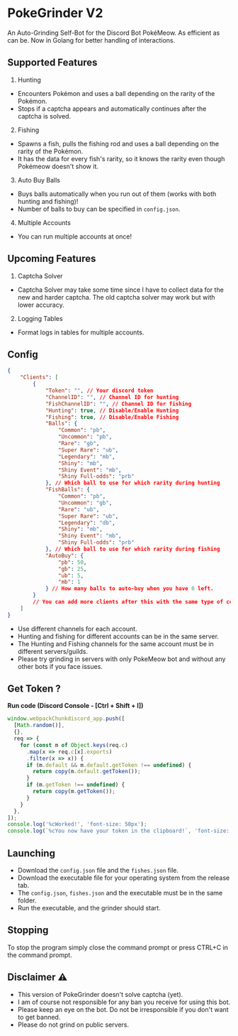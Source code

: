 # PokeGrinder V2
An Auto-Grinding Self-Bot for the Discord Bot PokéMeow. As efficient as can be.
Now in Golang for better handling of interactions.

## Supported Features
1. Hunting
- Encounters Pokémon and uses a ball depending on the rarity of the Pokémon.
- Stops if a captcha appears and automatically continues after the captcha is solved.

2. Fishing
- Spawns a fish, pulls the fishing rod and uses a ball depending on the rarity of the Pokémon.
- It has the data for every fish's rarity, so it knows the rarity even though Pokémeow doesn't show it.

3. Auto Buy Balls
- Buys balls automatically when you run out of them (works with both hunting and fishing)!
- Number of balls to buy can be specified in `config.json`.

4. Multiple Accounts
- You can run multiple accounts at once!

## Upcoming Features
1. Captcha Solver
- Captcha Solver may take some time since I have to collect data for the new and harder captcha.
The old captcha solver may work but with lower accuracy.

2. Logging Tables
- Format logs in tables for multiple accounts.

## Config
```json
{
    "Clients": [
        {
            "Token": "", // Your discord token
            "ChannelID": "", // Channel ID for hunting
            "FishChannelID": "", // Channel ID for fishing
            "Hunting": true, // Disable/Enable Hunting
            "Fishing": true, // Disable/Enable Fishing
            "Balls": {
                "Common": "pb",
                "Uncommon": "pb",
                "Rare": "gb",
                "Super Rare": "ub",
                "Legendary": "mb",
                "Shiny": "mb",
                "Shiny Event": "mb",
                "Shiny Full-odds": "prb"
            }, // Which ball to use for which rarity during hunting
            "FishBalls": {
                "Common": "pb",
                "Uncommon": "gb",
                "Rare": "ub",
                "Super Rare": "ub",
                "Legendary": "db",
                "Shiny": "mb",
                "Shiny Event": "mb",
                "Shiny Full-odds": "prb"
            }, // Which ball to use for which rarity during fishing
            "AutoBuy": {
                "pb": 50,
                "gb": 25,
                "ub": 5,
                "mb": 1
            } // How many balls to auto-buy when you have 0 left.
        }
        // You can add more clients after this with the same type of config as above
    ]
}
```
- Use different channels for each account.
- Hunting and fishing for different accounts can be in the same server.
- The Hunting and Fishing channels for the same account must be in different servers/guilds.
- Please try grinding in servers with only PokeMeow bot and without any other bots if you face issues.

## Get Token ?

<strong>Run code (Discord Console - [Ctrl + Shift + I])</strong>

```js
window.webpackChunkdiscord_app.push([
  [Math.random()],
  {},
  req => {
    for (const m of Object.keys(req.c)
      .map(x => req.c[x].exports)
      .filter(x => x)) {
      if (m.default && m.default.getToken !== undefined) {
        return copy(m.default.getToken());
      }
      if (m.getToken !== undefined) {
        return copy(m.getToken());
      }
    }
  },
]);
console.log('%cWorked!', 'font-size: 50px');
console.log(`%cYou now have your token in the clipboard!`, 'font-size: 16px');
```

## Launching
- Download the `config.json` file and the `fishes.json` file.
- Download the executable file for your operating system from the release tab.
- The `config.json`, `fishes.json` and the executable must be in the same folder.
- Run the executable, and the grinder should start.

## Stopping
To stop the program simply close the command prompt or press CTRL+C in the command prompt.

## Disclaimer ⚠️
- This version of PokeGrinder doesn't solve captcha (yet).
- I am of course not responsible for any ban you receive for using this bot.
- Please keep an eye on the bot. Do not be irresponsible if you don't want to get banned.
- Please do not grind on public servers.

